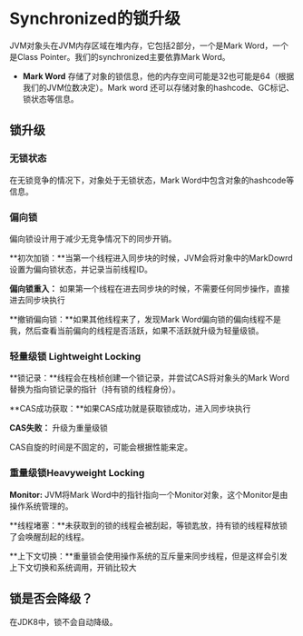 # Synchronized的锁升级

JVM对象头在JVM内存区域在堆内存，它包括2部分，一个是Mark Word，一个是Class Pointer。我们的synchronized主要依靠Mark Word。

+ **Mark Word** 存储了对象的锁信息，他的内存空间可能是32也可能是64（根据我们的JVM位数决定）。Mark word 还可以存储对象的hashcode、GC标记、锁状态等信息。

## 锁升级

### 无锁状态

在无锁竞争的情况下，对象处于无锁状态，Mark Word中包含对象的hashcode等信息。

### 偏向锁

偏向锁设计用于减少无竞争情况下的同步开销。

**初次加锁：**当第一个线程进入同步块的时候，JVM会将对象中的MarkDowrd设置为偏向锁状态，并记录当前线程ID。

**偏向锁重入：** 如果第一个线程在进去同步块的时候，不需要任何同步操作，直接进去同步块执行

**撤销偏向锁：**如果其他线程来了，发现Mark Word偏向锁的偏向线程不是我，然后查看当前偏向的线程是否活跃，如果不活跃就升级为轻量级锁。

### 轻量级锁 Lightweight Locking

**锁记录：**线程会在栈桢创建一个锁记录，并尝试CAS将对象头的Mark Word替换为指向锁记录的指针（持有锁的线程身份）。

**CAS成功获取：**如果CAS成功就是获取锁成功，进入同步块执行

**CAS失败：** 升级为重量级锁

CAS自旋的时间是不固定的，可能会根据性能来定。

### 重量级锁Heavyweight Locking

**Monitor:** JVM将Mark Word中的指针指向一个Monitor对象，这个Monitor是由操作系统管理的。

**线程堵塞：**未获取到的锁的线程会被刮起，等锁匙放，持有锁的线程释放锁了会唤醒刮起的线程。

**上下文切换：**重量锁会使用操作系统的互斥量来同步线程，但是这样会引发上下文切换和系统调用，开销比较大

## 锁是否会降级？

在JDK8中，锁不会自动降级。